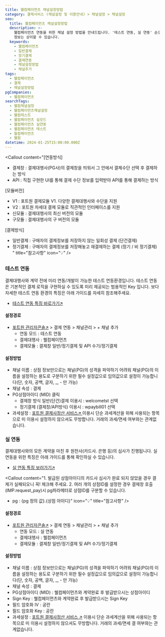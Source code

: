 ```yaml
---
title: 웰컴페이먼츠 채널설정방법
category: 결제서비스 (채널설정 및 이용안내) > 채널설정 > 채널설정
seo:
  title: 웰컴페이먼츠 채널설정방법
  description: >-
    웰컴페이먼츠 연동을 위한 채널 설정 방법을 안내드립니다. '테스트 연동, 실 연동' 순으로 이뤄지며, 결제대행사와 연동방식별로 설정하는
    정보는 상이할 수 있습니다.
  keywords:
    - 웰컴페이먼츠
    - 일반결제
    - 정기결제
    - 결제연동
    - 채널설정방법
    - 채널추가
tags:
  - 웰컴페이먼츠
  - 결제
  - 채널설정방법
pgCompanies:
  - 웰컴페이먼츠
searchTags:
  - 웰컴채널설정
  - 웰컴페이먼츠채널설정
  - 웰컴테스트
  - 웰컴페이먼츠 실모드
  - 웰컴페이먼츠 실연동
  - 웰컴페이먼츠 테스트
  - 월컴페이먼츠
  - 웰컴
datetime: 2024-01-25T15:00:00.000Z
---
```


<Callout content="결제 연동을 위한 채널 설정 방법을 안내해 드립니다.
결제 연동을 위해서 채널설정은 필수이며 결제대행사와 연동방식별로 설정하는 정보는 상이할 수 있습니다.
또한 채널 설정 없이 결제 연동을 하실 경우 정상적인 호출이 불가하며, 오류가 발생됩니다." />

<Callout content="[연동방식]
- 결제창 : 결제대행사(PG사)의 결제창을 띄워서 그 안에서 결제수단 선택 후 결제하는 방식
- API : 직접 구현한 UI를 통해 결제 수단 정보를 입력받아 API를 통해 결제하는 방식

[모듈버전]
- V1 : 포트원 결제모듈 V1. 다양한 결제대행사와 수단을 지원
- V2 : 포트원 차세대 결제 모듈로 직관적인 인터페이스를 지원
- 신모듈 : 결제대행사의 최신 버전의 모듈
- 구모듈 : 결제대행사의 구 버전의 모듈

[결제방식]
- 일반결제 : 구매자의 결제정보를 저장하지 않는 일회성 결제 (단건결제)
- 정기결제 : 구매자의 결제정보를 저장해놓고 재결제하는 결제 (정기 / 비 정기결제)
" title="참고사항" icon="💡" />

## <Highlight text="결제창 일반/정기결제 및 API 수기/정기결제" />

### **테스트 연동**

결제대행사와 계약 전에 미리 연동/개발이 가능한 테스트 연동환경입니다. 테스트 연동은 기본적인 결제 로직을 구현하실 수 있도록 미리 제공되는 범용적인 Key 입니다. 보다 자세한 테스트 연동 환경의 특징은 아래 가이드를 자세히 참조해주세요.

- [테스트 연동 특징 바로가기↗](https://help.portone.io/category/procedure/payment-integration/test?page=1)

<Callout title="참고사항" content="웰컴페이먼츠의 테스트환경에서는 실제 출금이 이루어지지 않습니다." icon="💡" />



#### **설정경로**

- [포트원 관리자콘솔↗](https://admin.portone.io/) > 결제 연동 > 채널관리 > + 채널 추가
  - 연동 모드 : 테스트 연동
  - 결제대행사 : 웰컴페이먼츠
  - 결제모듈 : 결제창 일반/정기결제 및 API 수기/정기결제

#### **설정방법**

- 채널 이름 : 상점 정보만으로는 채널(PG)의 성격을 파악하기 어려워 채널(PG)의 이름을 설정하는 용도로 구분하기 위한 필수 설정값으로 임의값으로 설정이 가능합니다(단, 숫자, 공백, 글자, \_, - 만 가능)
- 채널 속성 : 결제
- PG상점아이디 (MID) 클릭
  - 결제창 방식 일반(단건)결제 이용시 : welcometst 선택
  - 정기결제 (결제창/API방식) 이용시 : wpaybill01 선택
- 과세설정 : [포트원 결제사정산 서비스↗ ](https://admin.portone.io/reconciliation/summary)이용시 단순 과세계산을 위해 사용되는 항목으로 미 이용시 설정하지 않으셔도 무방합니다. 거래의 과세/면세 여부와는 관계없습니다.

### **실 연동**

결제대행사와의 모든 계약을 마친 후 원천사(카드사. 은행 등)의 심사가 진행됩니다. 실 연동을 위한 특징은 아래 가이드를 통해 확인하실 수 있습니다.

- [실 연동 특징 보러가기↗](https://help.portone.io/category/procedure/payment-integration/real?page=1)

<Callout content="1. 발급된 상점아이디의 카드사 심사가 완료 되지 않았을 경우 결제가 실패되오니 꼭! 체크해 주세요.
2. 여러 개의 상점ID를 설정한 경우 결제창 호출(IMP.request_pay)시 pg파라메터로 상점ID를 구분할 수 있습니다. 
- pg : {pg 정의 값}.{상점 아이디}" icon="💡" title="참고사항" />



#### **설정경로**

- [포트원 관리자콘솔↗](https://admin.portone.io/) > 결제 연동 > 채널관리 > + 채널 추가
  - 연동 모드 : 실 연동
  - 결제대행사 : 웰컴페이먼츠
  - 결제모듈 : 결제창 일반/정기결제 및 API 수기/정기결제

#### **설정방법**

- 채널 이름 : 상점 정보만으로는 채널(PG)의 성격을 파악하기 어려워 채널(PG)의 이름을 설정하는 용도로 구분하기 위한 필수 설정값으로 임의값으로 설정이 가능합니다(단, 숫자, 공백, 글자, \_, - 만 가능)
- 채널 속성 : 결제
- PG상점아이디 (MID) : 웰컴페이먼츠와 계약완료 후 발급받으시는 상점아이디
- Sign Key : 웰컴페이먼츠와 계약완료 후 발급받으시는 Sign Key
- 필드 암호화 IV : 공란
- 필드 암호화 Key : 공란
- 과세설정 : [포트원 결제사정산 서비스 ↗](https://admin.portone.io/reconciliation/summary) 이용시 단순 과세계산을 위해 사용되는 항목으로 미 이용시 설정하지 않으셔도 무방합니다. 거래의 과세/면세 결 여부와는 관계없습니다.

<Callout content="" title="웰컴페이먼츠 개발가이드 보러가기↗" />
